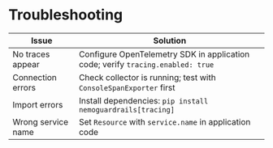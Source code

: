 # Troubleshooting

| Issue | Solution |
|-------|----------|
| No traces appear | Configure OpenTelemetry SDK in application code; verify `tracing.enabled: true` |
| Connection errors | Check collector is running; test with `ConsoleSpanExporter` first |
| Import errors | Install dependencies: `pip install nemoguardrails[tracing]` |
| Wrong service name | Set `Resource` with `service.name` in application code |
